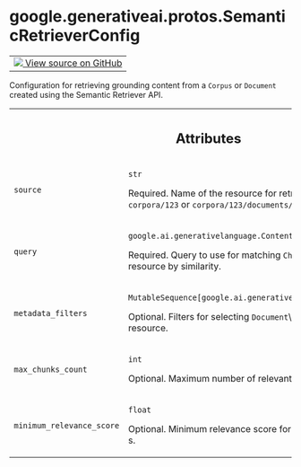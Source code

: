 
# google.generativeai.protos.SemanticRetrieverConfig

<!-- Insert buttons and diff -->

<table class="tfo-notebook-buttons tfo-api nocontent">
<td>
  <a target="_blank" href="https://github.com/googleapis/google-cloud-python/tree/main/packages/google-ai-generativelanguage/google/ai/generativelanguage_v1beta/types/generative_service.py#L428-L480">
    <img src="https://www.tensorflow.org/images/GitHub-Mark-32px.png" />
    View source on GitHub
  </a>
</td>
</table>



Configuration for retrieving grounding content from a ``Corpus`` or ``Document`` created using the Semantic Retriever API.

<!-- Placeholder for "Used in" -->





<!-- Tabular view -->
 <table class="responsive fixed orange">
<colgroup><col width="214px"><col></colgroup>
<tr><th colspan="2"><h2 class="add-link">Attributes</h2></th></tr>

<tr>
<td>

`source`<a id="source"></a>

</td>
<td>

`str`

Required. Name of the resource for retrieval. Example:
``corpora/123`` or ``corpora/123/documents/abc``.

</td>
</tr><tr>
<td>

`query`<a id="query"></a>

</td>
<td>

`google.ai.generativelanguage.Content`

Required. Query to use for matching ``Chunk``\ s in the
given resource by similarity.

</td>
</tr><tr>
<td>

`metadata_filters`<a id="metadata_filters"></a>

</td>
<td>

`MutableSequence[google.ai.generativelanguage.MetadataFilter]`

Optional. Filters for selecting ``Document``\ s and/or
``Chunk``\ s from the resource.

</td>
</tr><tr>
<td>

`max_chunks_count`<a id="max_chunks_count"></a>

</td>
<td>

`int`

Optional. Maximum number of relevant ``Chunk``\ s to
retrieve.


</td>
</tr><tr>
<td>

`minimum_relevance_score`<a id="minimum_relevance_score"></a>

</td>
<td>

`float`

Optional. Minimum relevance score for retrieved relevant
``Chunk``\ s.


</td>
</tr>
</table>



